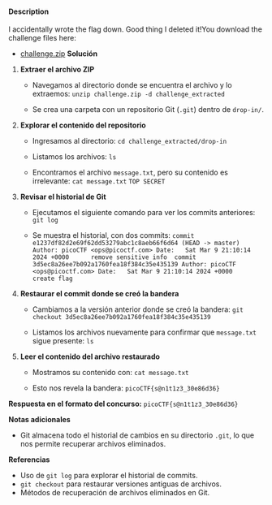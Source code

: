 #### Description

I accidentally wrote the flag down. Good thing I deleted it!You download the challenge files here:

- [challenge.zip](https://artifacts.picoctf.net/c_titan/77/challenge.zip)
**Solución**

1. **Extraer el archivo ZIP**
    
    - Navegamos al directorio donde se encuentra el archivo y lo extraemos:
        `unzip challenge.zip -d challenge_extracted`
        
    - Se crea una carpeta con un repositorio Git (`.git`) dentro de `drop-in/`.
2. **Explorar el contenido del repositorio**
    
    - Ingresamos al directorio:
        `cd challenge_extracted/drop-in`
        
    - Listamos los archivos:
        `ls`
        
    - Encontramos el archivo `message.txt`, pero su contenido es irrelevante:
        `cat message.txt`
        `TOP SECRET`
        
3. **Revisar el historial de Git**
    
    - Ejecutamos el siguiente comando para ver los commits anteriores:
        `git log`
        
    - Se muestra el historial, con dos commits:
        `commit e1237df82d2e69f62dd53279abc1c8aeb66f6d64 (HEAD -> master) Author: picoCTF <ops@picoctf.com> Date:   Sat Mar 9 21:10:14 2024 +0000      remove sensitive info  commit 3d5ec8a26ee7b092a1760fea18f384c35e435139 Author: picoCTF <ops@picoctf.com> Date:   Sat Mar 9 21:10:14 2024 +0000      create flag`
        
4. **Restaurar el commit donde se creó la bandera**
    
    - Cambiamos a la versión anterior donde se creó la bandera:
        `git checkout 3d5ec8a26ee7b092a1760fea18f384c35e435139`
        
    - Listamos los archivos nuevamente para confirmar que `message.txt` sigue presente:
        `ls`
        
5. **Leer el contenido del archivo restaurado**
    
    - Mostramos su contenido con:
        `cat message.txt`
        
    - Esto nos revela la bandera:
        `picoCTF{s@n1t1z3_30e86d36}`
        


 **Respuesta en el formato del concurso:**
`picoCTF{s@n1t1z3_30e86d36}`


**Notas adicionales**

- Git almacena todo el historial de cambios en su directorio `.git`, lo que nos permite recuperar archivos eliminados.

**Referencias**

- Uso de `git log` para explorar el historial de commits.
- `git checkout` para restaurar versiones antiguas de archivos.
- Métodos de recuperación de archivos eliminados en Git.